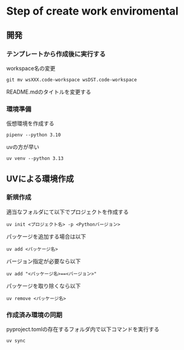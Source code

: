 # Step of create work enviromental

## 開発

### テンプレートから作成後に実行する

workspace名の変更

    git mv wsXXX.code-workspace wsDST.code-workspace

README.mdのタイトルを変更する

### 環境準備

仮想環境を作成する

    pipenv --python 3.10

uvの方が早い

    uv venv --python 3.13

## UVによる環境作成

### 新規作成

適当なフォルダにて以下でプロジェクトを作成する

    uv init <プロジェクト名> -p <Pythonバージョン>

パッケージを追加する場合は以下

    uv add <パッケージ名>

バージョン指定が必要なら以下

    uv add "<パッケージ名>==<バージョン>"

パッケージを取り除くなら以下

    uv remove <パッケージ名>

### 作成済み環境の同期

pyproject.tomlの存在するフォルダ内で以下コマンドを実行する

    uv sync